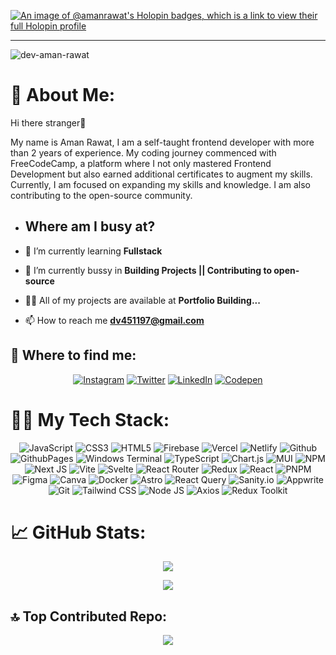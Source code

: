 [![An image of @amanrawat's Holopin badges, which is a link to view their full Holopin profile](https://holopin.me/amanrawat)](https://holopin.io/@amanrawat)
<hr>
  
<div align="left">
<img src="https://komarev.com/ghpvc/?username=dev-aman-rawat&label=Profile%20views&color=03176e&style=for-the-badge" alt="dev-aman-rawat" />

# 🤔 About Me:
 <div> 
   <p> Hi there stranger👋 </p> <p> My name is Aman Rawat, I am a self-taught frontend developer with more than 2 years of experience. My coding journey commenced with FreeCodeCamp, a platform where I not only mastered Frontend Development but also earned additional certificates to augment my skills. Currently, I am focused on expanding my skills and knowledge. I am also contributing to the open-source community. </p> 
 </div>
 
- ## Where am I busy at?

- 🌱 I’m currently learning **Fullstack**

- 🔭 I’m currently bussy in **Building Projects || Contributing to open-source** 
  
- 👨‍💻 All of my projects are available at **Portfolio Building...**
  
- 📫 How to reach me **dv451197@gmail.com**
  
</div>


## 🔎 Where to find me:
<div align="center">

[![Instagram](https://img.shields.io/badge/Instagram-%23E4405F.svg?logo=Instagram&logoColor=white)](https://instagram.com/_aman._.dev_)
[![Twitter](https://img.shields.io/badge/Twitter-%23000.svg?logo=X&logoColor=white)](https://twitter.com/amanrdev)
[![LinkedIn](https://img.shields.io/badge/LinkedIn-%230077B5.svg?logo=linkedin&logoColor=white)](https://linkedin.com/in/amanrawat09)  [![Codepen](https://img.shields.io/badge/Codepen-000000?style=for-the-badge&logo=codepen&logoColor=white)](https://codepen.io/dev-aman-rawat) 
</div>

# 🧑‍💻 My Tech Stack:
<div align="center">
  
![JavaScript](https://img.shields.io/badge/javascript-%23000000.svg?style=for-the-badge&logo=javascript&logoColor=%23F7DF1E) ![CSS3](https://img.shields.io/badge/css3-%231572B6.svg?style=for-the-badge&logo=css3&logoColor=white) ![HTML5](https://img.shields.io/badge/html5-%23E34F26.svg?style=for-the-badge&logo=html5&logoColor=white) ![Firebase](https://img.shields.io/badge/firebase-%23000000.svg?style=for-the-badge&logo=firebase) ![Vercel](https://img.shields.io/badge/vercel-%23000000.svg?style=for-the-badge&logo=vercel&logoColor=white) ![Netlify](https://img.shields.io/badge/netlify-%23000000.svg?style=for-the-badge&logo=netlify&logoColor=#00C7B7) 
![Github](https://img.shields.io/badge/Github-121013?style=for-the-badge&logo=github&logoColor=white)
![GithubPages](https://img.shields.io/badge/github%20pages-121013?style=for-the-badge&logo=github&logoColor=white)
![Windows Terminal](https://img.shields.io/badge/Windows%20Terminal-%23000.svg?style=for-the-badge&logo=windows-terminal&logoColor=white) ![TypeScript](https://img.shields.io/badge/typescript-%23007ACC.svg?style=for-the-badge&logo=typescript&logoColor=white) ![Chart.js](https://img.shields.io/badge/chart.js-F5788D.svg?style=for-the-badge&logo=chart.js&logoColor=white) ![MUI](https://img.shields.io/badge/MUI-%230081CB.svg?style=for-the-badge&logo=mui&logoColor=white) ![NPM](https://img.shields.io/badge/NPM-%23CB3837.svg?style=for-the-badge&logo=npm&logoColor=white) ![Next JS](https://img.shields.io/badge/Next-black?style=for-the-badge&logo=next.js&logoColor=white) ![Vite](https://img.shields.io/badge/vite-%23000F.svg?style=for-the-badge&logo=vite) ![Svelte](https://img.shields.io/badge/svelte-%23f1413d.svg?style=for-the-badge&logo=svelte&logoColor=white) ![React Router](https://img.shields.io/badge/React%20Router%20Dom-%23000.svg?style=for-the-badge&logo=reactrouter) ![Redux](https://img.shields.io/badge/redux-%23593d88.svg?style=for-the-badge&logo=redux&logoColor=white) ![React](https://img.shields.io/badge/react-%23000.svg?style=for-the-badge&logo=react&logoColor=%2361DAFB) ![PNPM](https://img.shields.io/badge/pnpm-%234a4a4a.svg?style=for-the-badge&logo=pnpm&logoColor=f69220) ![Figma](https://img.shields.io/badge/figma-%23000.svg?style=for-the-badge&logo=figma) ![Canva](https://img.shields.io/badge/Canva-%23000.svg?style=for-the-badge&logo=Canva) ![Docker](https://img.shields.io/badge/docker-%23000.svg?style=for-the-badge) ![Astro](https://img.shields.io/badge/Astro-%23000000.svg?style=for-the-badge&logo=astro&logoColor=#ffffff)
        ![React Query](https://img.shields.io/badge/React%20Query-%23000000.svg?style=for-the-badge&logo=reactquery&logoColor=blue)
        ![Sanity.io](https://img.shields.io/badge/Sanity-%23ffffff.svg?style=for-the-badge&logo=sanity&logoColor=#D6542A)
        ![Appwrite](https://img.shields.io/badge/Appwrite-%23000000.svg?style=for-the-badge&logo=appwrite&logoColor=#FD356D)
        ![Git](https://img.shields.io/badge/Git-%23000000.svg?style=for-the-badge&logo=git)
        ![Tailwind CSS](https://img.shields.io/badge/Tailwindcss-%23000.svg?style=for-the-badge&logo=tailwindcss)
        ![Node JS](https://img.shields.io/badge/NodeJS-%23000.svg?style=for-the-badge&logo=node.js&logoColor=)
        ![Axios](https://img.shields.io/badge/Axios-%23000.svg?style=for-the-badge&logo=axios&logoColor=)
        ![Redux Toolkit](https://img.shields.io/badge/Redux%20Toolkit-%23593d88.svg?style=for-the-badge&logo=redux)          
</div>

# 📈 GitHub Stats:

<div align="center" width="100%" height="100%"> 
    
![](https://github-readme-streak-stats.herokuapp.com/?user=amanr-dev&theme=dark&hide_border=true)

    
![](https://github-readme-stats.vercel.app/api/top-langs/?username=amanr-dev&theme=dark&hide_border=true&include_all_commits=true&count_private=true&layout=compact)

</div>


## 🔝 Top Contributed Repo:

<div align="center">
  
![](https://github-contributor-stats.vercel.app/api?username=amanr-dev&limit=10&theme=dracula&combine_all_yearly_contributions=true)
</div>
